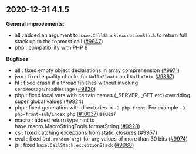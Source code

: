 
## 2020-12-31 4.1.5

__General improvements__:

* all : added an argument to `haxe.CallStack.exceptionStack` to return full stack up to the topmost call ([#9947](https://github.com/HaxeFoundation/haxe/issues/9947))
* php : compatibility with PHP 8

__Bugfixes__:

* all : fixed empty object declarations in array comprehension ([#9971](https://github.com/HaxeFoundation/haxe/issues/9971))
* jvm : fixed equality checks for `Null<Float>` and `Null<Int>` ([#9897](https://github.com/HaxeFoundation/haxe/issues/9897))
* hl : fixed crash if a thread finishes without invoking `sendMessage`/`readMessage` ([#9920](https://github.com/HaxeFoundation/haxe/issues/9920))
* php : fixed local vars with certain names (_SERVER, _GET etc) overriding super global values ([#9924](https://github.com/HaxeFoundation/haxe/issues/9924))
* php : fixed generation with directories in `-D php-front`. For example `-D php-front=sub/index.php` ([#10037](https://github.com/HaxeFoundation/haxe/10037))issues/
* macro : added return type hint to haxe.macro.MacroStringTools.formatString ([#9928](https://github.com/HaxeFoundation/haxe/issues/9928))
* cs : fixed catching exceptions from static closures ([#9957](https://github.com/HaxeFoundation/haxe/issues/9957))
* eval : fixed `Std.random(arg)` for `arg` values of more than 30 bits ([#9974](https://github.com/HaxeFoundation/haxe/issues/9974))
* js : fixed `haxe.CallStack.exceptionStack` ([#9968](https://github.com/HaxeFoundation/haxe/issues/9968))
